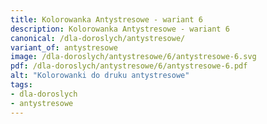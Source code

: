 ```yaml
---
title: Kolorowanka Antystresowe - wariant 6
description: Kolorowanka Antystresowe - wariant 6
canonical: /dla-doroslych/antystresowe/
variant_of: antystresowe
image: /dla-doroslych/antystresowe/6/antystresowe-6.svg
pdf: /dla-doroslych/antystresowe/6/antystresowe-6.pdf
alt: "Kolorowanki do druku antystresowe"
tags:
- dla-doroslych
- antystresowe
---
```


